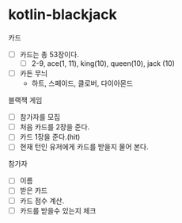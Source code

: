 # kotlin-blackjack

카드
- [ ] 카드는 총 53장이다.
    - [ ] 2-9, ace(1, 11), king(10), queen(10), jack (10)

- [ ] 카든 무늬
    - 하트, 스페이드, 클로버, 다이아몬드
    
블랙잭 게임
- [ ] 참가자를 모집
- [ ] 처음 카드를 2장을 준다.
- [ ] 카드 1장을 준다.(hit)
- [ ] 현재 턴인 유저에게 카드를 받을지 물어 본다.

참가자
- [ ] 이름
- [ ] 받은 카드
- [ ] 카드 점수 계산. 
- [ ] 카드를 받을수 있는지 체크
